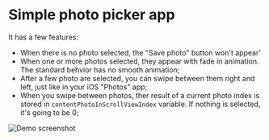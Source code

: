 #  Simple photo picker app

It has a few features:
- When there is no photo selected, the "Save photo" button won't appear'
- When one or more photos selected, they appear with fade in animation. The standard behvior has no smooth animation;
- After a few photo are selected, you can swipe between them right and left, just like in your iOS "Photos" app;
- When you swipe between photos, ther result of a current photo index is stored in `contentPhotoInScrollViewIndex` variable. If nothing is selected, it's going to be 0;

![Demo screenshot](https://github.com/kopyl/simple-photo-picker-demo-ios-swift/blob/main/README/demo.png?raw=true)

